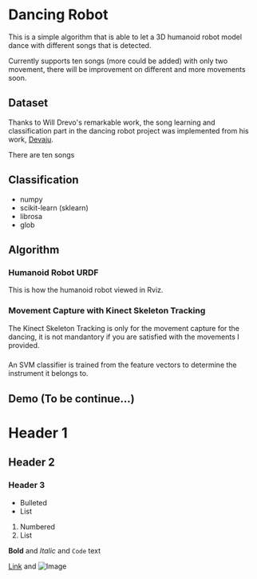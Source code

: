 # Dancing Robot

This is a simple algorithm that is able to let a 3D humanoid robot model dance with different songs that is detected.

Currently supports ten songs (more could be added) with only two movement, there will be improvement on different  and more movements soon.

## Dataset

Thanks to Will Drevo's remarkable work, the song learning and classification part in the dancing robot project was implemented from his work, [Devaju](https://github.com/worldveil/dejavu).

There are ten songs 

## Classification
 - numpy
 - scikit-learn (sklearn)
 - librosa
 - glob

## Algorithm


### Humanoid Robot URDF

This is how the humanoid robot viewed in Rviz.


### Movement Capture with Kinect Skeleton Tracking

The Kinect Skeleton Tracking is only for the movement capture for the dancing, it is not mandantory if you are satisfied with the movements I provided.


### 

An SVM classifier is trained from the feature vectors to determine the instrument it belongs to. 


## Demo (To be continue...)







# Header 1
## Header 2
### Header 3

- Bulleted
- List

1. Numbered
2. List

**Bold** and _Italic_ and `Code` text

[Link](url) and ![Image](src)
```

